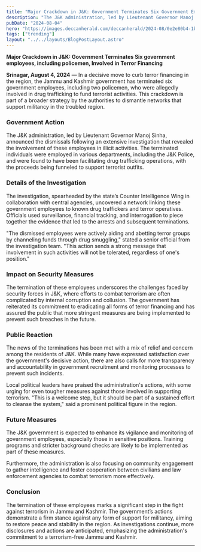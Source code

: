 ```yaml
---
title: "Major Crackdown in J&K: Government Terminates Six Government Employees, Including Policemen, Involved in Terror Financing"
description: "The J&K administration, led by Lieutenant Governor Manoj Sinha, announced the dismissals following an extensive investigation that revealed the involvement of these employees in illicit activities."
pubDate: "2024-08-04"
hero: "https://images.deccanherald.com/deccanherald/2024-08/0e2e80b4-1baa-404e-874d-0cf20fb194d6/PTI07_02_2024_000171B.jpg?w=1200&h=675&auto=format%2Ccompress&fit=max&enlarge=true"
tags: ["trending"]
layout: "../../layouts/BlogPostLayout.astro"
---
```

**Major Crackdown in J&K: Government Terminates Six government employees, including policemen, Involved in Terror Financing**

**Srinagar, August 4, 2024** — In a decisive move to curb terror financing in the region, the Jammu and Kashmir government has terminated six government employees, including two policemen, who were allegedly involved in drug trafficking to fund terrorist activities. This crackdown is part of a broader strategy by the authorities to dismantle networks that support militancy in the troubled region.

### Government Action

The J&K administration, led by Lieutenant Governor Manoj Sinha, announced the dismissals following an extensive investigation that revealed the involvement of these employees in illicit activities. The terminated individuals were employed in various departments, including the J&K Police, and were found to have been facilitating drug trafficking operations, with the proceeds being funneled to support terrorist outfits.

### Details of the Investigation

The investigation, spearheaded by the state’s Counter Intelligence Wing in collaboration with central agencies, uncovered a network linking these government employees to known drug traffickers and terror operatives. Officials used surveillance, financial tracking, and interrogation to piece together the evidence that led to the arrests and subsequent terminations.

"The dismissed employees were actively aiding and abetting terror groups by channeling funds through drug smuggling," stated a senior official from the investigation team. "This action sends a strong message that involvement in such activities will not be tolerated, regardless of one's position."

### Impact on Security Measures

The termination of these employees underscores the challenges faced by security forces in J&K, where efforts to combat terrorism are often complicated by internal corruption and collusion. The government has reiterated its commitment to eradicating all forms of terror financing and has assured the public that more stringent measures are being implemented to prevent such breaches in the future.

### Public Reaction

The news of the terminations has been met with a mix of relief and concern among the residents of J&K. While many have expressed satisfaction over the government's decisive action, there are also calls for more transparency and accountability in government recruitment and monitoring processes to prevent such incidents.

Local political leaders have praised the administration's actions, with some urging for even tougher measures against those involved in supporting terrorism. "This is a welcome step, but it should be part of a sustained effort to cleanse the system," said a prominent political figure in the region.

### Future Measures

The J&K government is expected to enhance its vigilance and monitoring of government employees, especially those in sensitive positions. Training programs and stricter background checks are likely to be implemented as part of these measures.

Furthermore, the administration is also focusing on community engagement to gather intelligence and foster cooperation between civilians and law enforcement agencies to combat terrorism more effectively.

### Conclusion

The termination of these employees marks a significant step in the fight against terrorism in Jammu and Kashmir. The government’s actions demonstrate a firm stance against any form of support for militancy, aiming to restore peace and stability in the region. As investigations continue, more disclosures and actions are anticipated, emphasizing the administration's commitment to a terrorism-free Jammu and Kashmir.

---